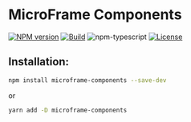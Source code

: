 # MicroFrame Components

[![NPM version][npm-image]][npm-url]
[![Build][github-build]][github-build-url]
![npm-typescript]
[![License][github-license]][github-license-url]


## Installation:

```bash
npm install microframe-components --save-dev
```

or

```bash
yarn add -D microframe-components
```


[npm-url]: https://www.npmjs.com/package/microframe-components
[npm-image]: https://img.shields.io/npm/v/microframe-components
[github-license]: https://img.shields.io/github/license/FathVarli/microframe-components
[github-license-url]: https://github.com/FathVarli/microframe-components/blob/master/LICENSE
[github-build]: https://github.com/FathVarli/microframe-components/actions/workflows/publish.yml/badge.svg
[github-build-url]: https://github.com/gFathVarli/microframe-components/actions/workflows/publish.yml
[npm-typescript]: https://img.shields.io/npm/types/microframe-components
